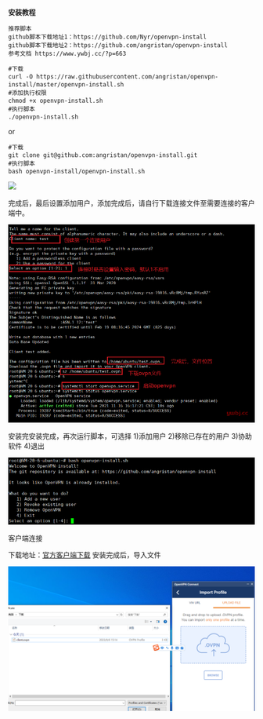 **安装教程**

```
推荐脚本
github脚本下载地址1：https://github.com/Nyr/openvpn-install
github脚本下载地址2：https://github.com/angristan/openvpn-install
参考文档 https://www.ywbj.cc/?p=663
```

```
#下载
curl -O https://raw.githubusercontent.com/angristan/openvpn-install/master/openvpn-install.sh
#添加执行权限
chmod +x openvpn-install.sh
#执行脚本
./openvpn-install.sh
```

or

```
#下载
git clone git@github.com:angristan/openvpn-install.git
#执行脚本
bash openvpn-install/openvpn-install.sh
```

![](D:\me\note-log\source\openvpn\2021-11-16-151224.png)

 完成后，最后设置添加用户，添加完成后，请自行下载连接文件至需要连接的客户端中。

![](2021-11-16-152337.png)

安装完安装完成，再次运行脚本，可选择 1)添加用户 2)移除已存在的用户 3)协助软件 4)退出

![](2021-11-16-145834.png)

客户端连接

下载地址：[官方客户端下载](https://openvpn.net/vpn-client/)
安装完成后，导入文件

![](2023-09-06_15-25-22.png)